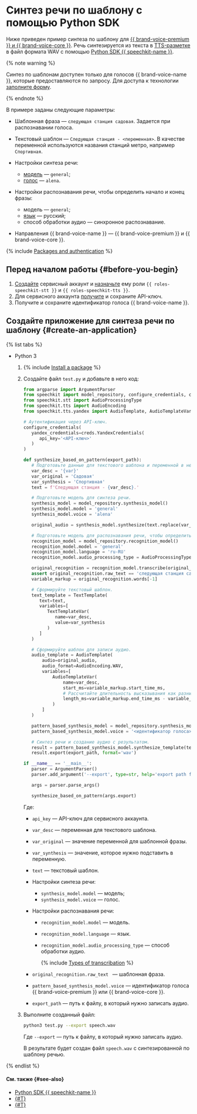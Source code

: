 # Синтез речи по шаблону с помощью Python SDK

Ниже приведен пример синтеза по шаблону для [{{ brand-voice-premium }} и {{ brand-voice-core }}](../../tts/brand-voice/index.md). Речь синтезируется из текста в [TTS-разметке](../../tts/markup/tts-markup.md) в файл формата WAV с помощью [Python SDK {{ speechkit-name }}](index.md).


{% note warning %}

Синтез по шаблонам доступен только для голосов {{ brand-voice-name }}, которые предоставляются по запросу. Для доступа к технологии [заполните форму](#contact-form).

{% endnote %}


В примере заданы следующие параметры:

* Шаблонная фраза — `следующая станция садовая`. Задается при распознавании голоса.
* Текстовый шаблон — `Следующая станция - <переменная>`. В качестве переменной используются названия станций метро, например `Спортивная`.
* Настройки синтеза речи:

   * [модель](../../stt/models.md#tags) — `general`;
   * [голос](../../tts/voices.md#premium) — `alena`.

* Настройки распознавания речи, чтобы определить начало и конец фразы:

   * модель — `general`;
   * [язык](../../stt/models.md#languages) — русский;
   * способ обработки аудио — синхронное распознавание.

* Направления {{ brand-voice-name }} — {{ brand-voice-premium }} и {{ brand-voice-core }}.

{% include [Packages and authentication](../../../_includes/speechkit/packages-and-auth.md) %}

## Перед началом работы {#before-you-begin}

1. [Создайте](../../../iam/operations/sa/create.md) сервисный аккаунт и [назначьте](../../../iam/operations/sa/assign-role-for-sa.md) ему роли `{{ roles-speechkit-stt }}` и `{{ roles-speechkit-tts }}`.
1. Для сервисного аккаунта [получите](../../../iam/operations/api-key/create.md) и сохраните API-ключ.
1. Получите и сохраните идентификатор голоса {{ brand-voice-name }}.

## Создайте приложение для синтеза речи по шаблону {#create-an-application}

{% list tabs %}

- Python 3

   1. {% include [Install a package](../../../_includes/speechkit/install-packages.md) %}
   1. Создайте файл `test.py` и добавьте в него код:

      ```python
      from argparse import ArgumentParser
      from speechkit import model_repository, configure_credentials, creds
      from speechkit.stt import AudioProcessingType
      from speechkit.tts import AudioEncoding
      from speechkit.tts.yandex import AudioTemplate, AudioTemplateVar, TextTemplate, TextTemplateVar

      # Аутентификация через API-ключ.
      configure_credentials(
         yandex_credentials=creds.YandexCredentials(
            api_key='<API-ключ>'
         )
      )

      def synthesize_based_on_pattern(export_path):
         # Подготовьте данные для текстового шаблона и переменной в нем.
         var_desc = '{var}'
         var_original = 'Садовая'
         var_synthesis = 'Спортивная'
         text = f'Следующая станция - {var_desc}.'

         # Подготовьте модель для синтеза речи.
         synthesis_model = model_repository.synthesis_model()
         synthesis_model.model = 'general'
         synthesis_model.voice = 'alena'

         original_audio = synthesis_model.synthesize(text.replace(var_desc, var_original), raw_format=True)

         # Подготовьте модель для распознавания речи, чтобы определить начало и конец фразы.
         recognition_model = model_repository.recognition_model()
         recognition_model.model = 'general'
         recognition_model.language = 'ru-RU'
         recognition_model.audio_processing_type = AudioProcessingType.Full

         original_recognition = recognition_model.transcribe(original_audio)[0]
         assert original_recognition.raw_text == 'следующая станция садовая'
         variable_markup = original_recognition.words[-1]

         # Сформируйте текстовый шаблон.
         text_template = TextTemplate(
            text=text,
            variables=[
               TextTemplateVar(
                  name=var_desc,
                  value=var_synthesis
               )
            ]
         )

         # Сформируйте шаблон для записи аудио.
         audio_template = AudioTemplate(
             audio=original_audio,
             audio_format=AudioEncoding.WAV,
             variables=[
                 AudioTemplateVar(
                     name=var_desc,
                     start_ms=variable_markup.start_time_ms,
                     # Рассчитайте длительность высказывания как разницу между концом (EOU) и началом фразы.
                     length_ms=variable_markup.end_time_ms - variable_markup.start_time_ms
                 )
             ]
         )

         pattern_based_synthesis_model = model_repository.synthesis_model()
         pattern_based_synthesis_model.voice = '<идентификатор голоса>'

         # Синтез речи и создание аудио с результатом.
         result = pattern_based_synthesis_model.synthesize_template(text_template, audio_template, raw_format=False)
         result.export(export_path, format='wav')

      if __name__ == '__main__':
         parser = ArgumentParser()
         parser.add_argument('--export', type=str, help='export path for synthesized audio', required=True)

         args = parser.parse_args()

         synthesize_based_on_pattern(args.export)
      ```

      Где:

      * `api_key` — API-ключ для сервисного аккаунта.
      * `var_desc` — переменная для текстового шаблона.
      * `var_original` — значение переменной для шаблонной фразы.
      * `var_synthesis` — значение, которое нужно подставить в переменную.
      * `text` — текстовый шаблон.
      * Настройки синтеза речи:

         * `synthesis_model.model` — модель;
         * `synthesis_model.voice` — голос.

      * Настройки распознавания речи:

         * `recognition_model.model` — модель.
         * `recognition_model.language` — язык.
         * `recognition_model.audio_processing_type` — способ обработки аудио.

            {% include [Types of transcribation](../../../_includes/speechkit/audio_processing_type.md) %}

      * `original_recognition.raw_text ` — шаблонная фраза.
      * `pattern_based_synthesis_model.voice` — идентификатор голоса {{ brand-voice-premium }} или {{ brand-voice-core }}.
      * `export_path` — путь к файлу, в который нужно записать аудио.

   1. Выполните созданный файл:

      ```bash
      python3 test.py --export speech.wav
      ```

      Где `--export` — путь к файлу, в который нужно записать аудио.

      В результате будет создан файл `speech.wav` с синтезированной по шаблону речью.

{% endlist %}

#### См. также {#see-also}

* [Python SDK {{ speechkit-name }}](https://pypi.org/project/yandex-speechkit/)
* [{#T}](templates-bvcc.md)
* [{#T}](../../tts/api/tts-templates.md)
